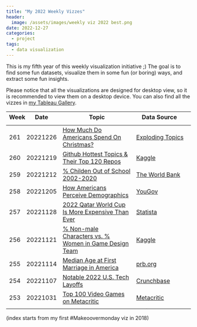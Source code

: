 ```yaml
---
title: "My 2022 Weekly Vizzes"
header:
  image: /assets/images/weekly viz 2022 best.png
date: 2022-12-27
categories:
  - project
tags:
  - data visualization
---
```


This is my fifth year of this weekly visualization initiative ;) The goal is to find some fun datasets, visualize them in some fun (or boring) ways, and extract some fun insights.  

Please notice that all the visualizations are designed for desktop view, so it is recommended to view them on a desktop device. You can also find all the vizzes in [my Tableau Gallery](https://public.tableau.com/profile/yu.dong#!/).  


<table>
<thead style="display:block;width:100%;">
<tr style="display:block;">
<th align="left" width="5%">Week</th>
<th width="15%">Date</th>
<th width="50%">Topic</th>
<th align="left" width="30%">Data Source</th>
</tr>
</thead>
<tbody style="display:block;height:500px;overflow:auto;width:100%;">
<tr>
<td align="left">261</td>
<td>20221226</td>
<td><a href="https://yudong-94.github.io/personal-website/data%20viz/WeeklyViz20221226">How Much Do Americans Spend On Christmas?</a></td>
<td align="left"><a href="https://explodingtopics.com/blog/christmas-spending-stats">Exploding Topics</a></td>
</tr>
<tr>
<td align="left">260</td>
<td>20221219</td>
<td><a href="https://yudong-94.github.io/personal-website/data%20viz/WeeklyViz20221219">Github Hottest Topics & Their Top 120 Repos</a></td>
<td align="left"><a href="https://www.kaggle.com/datasets/jishnukoliyadan/github-topics-star-count">Kaggle</a></td>
</tr>
<tr>
<td align="left">259</td>
<td>20221212</td>
<td><a href="https://yudong-94.github.io/personal-website/data%20viz/WeeklyViz20221212">% Childen Out of School 2002-2020</a></td>
<td align="left"><a href="https://databank.worldbank.org/source/world-development-indicators#">The World Bank</a></td>
</tr>
<tr>
<td align="left">258</td>
<td>20221205</td>
<td><a href="https://yudong-94.github.io/personal-website/data%20viz/WeeklyViz20221205">How Americans Perceive Demographics</a></td>
<td align="left"><a href="https://today.yougov.com/topics/politics/articles-reports/2022/03/15/americans-misestimate-small-subgroups-population">YouGov</a></td>
</tr>
<tr>
<td align="left">257</td>
<td>20221128</td>
<td><a href="https://yudong-94.github.io/personal-website/data%20viz/WeeklyViz20221128">2022 Qatar World Cup Is More Expensive Than Ever</a></td>
<td align="left"><a href="https://www.statista.com/chart/28334/world-cup-hosting-costs-comparison/">Statista</a></td>
</tr>
<tr>
<td align="left">256</td>
<td>20221121</td>
<td><a href="https://yudong-94.github.io/personal-website/data%20viz/WeeklyViz20221121">% Non-male Characters vs. % Women in Game Design Team</a></td>
<td align="left"><a href="https://www.kaggle.com/datasets/br33sa/gender-representation-in-video-games">Kaggle</a></td>
</tr>
<tr>
<td align="left">255</td>
<td>20221114</td>
<td><a href="https://yudong-94.github.io/personal-website/data%20viz/WeeklyViz20221114">Median Age at First Marriage in America</a></td>
<td align="left"><a href="https://www.prb.org/usdata/indicator/marriage-age-women/chart">prb.org</a></td>
</tr>
<tr>
<td align="left">254</td>
<td>20221107</td>
<td><a href="https://yudong-94.github.io/personal-website/data%20viz/WeeklyViz20221107">Notable 2022 U.S. Tech Layoffs</a></td>
<td align="left"><a href="https://news.crunchbase.com/startups/tech-layoffs-2022/">Crunchbase</a></td>
</tr>
<tr>
<td align="left">253</td>
<td>20221031</td>
<td><a href="https://yudong-94.github.io/personal-website/data%20viz/WeeklyViz20221031">Top 100 Video Games on Metacritic</a></td>
<td align="left"><a href="https://www.metacritic.com/browse/games/score/metascore/all/all/filtered?view=condensed">Metacritic</a></td>
</tr>
<tr>
<td align="left">252</td>
<td>20221024</td>
<td><a href="https://yudong-94.github.io/personal-website/data%20viz/WeeklyViz20221024">US Bachelor's Degree Field of Study Women vs. Men 2020-21</a></td>
<td align="left"><a href="https://nces.ed.gov/ipeds/SummaryTables/report/360?templateId=3601&year=2021&expand_by=1&tt=aggregate&instType=1">National Center for Education Statistics</a></td>
</tr>
<tr>
<td align="left">251</td>
<td>20221017</td>
<td><a href="https://yudong-94.github.io/personal-website/data%20viz/WeeklyViz20221017">US Bachelor's Degree By Field of Study & Race/Ethinicty 2020-21</a></td>
<td align="left"><a href="https://nces.ed.gov/ipeds/SummaryTables/report/360?templateId=3600&year=2021&expand_by=0&tt=aggregate&instType=1">National Center for Education Statistics</a></td>
</tr>
<tr>
<td align="left">250</td>
<td>20221010</td>
<td><a href="https://yudong-94.github.io/personal-website/data%20viz/WeeklyViz20221010">Worldwide Paid Subscribers Netflix vs. Disney+</a></td>
<td align="left"><a href="https://www.statista.com/statistics/250934/quarterly-number-of-netflix-streaming-subscribers-worldwide/">statista</a></td>
</tr>
<tr>
<td align="left">249</td>
<td>20221003</td>
<td><a href="https://yudong-94.github.io/personal-website/data%20viz/WeeklyViz20221003">Dollar Yuan Exchange Rate 1981-2022</a></td>
<td align="left"><a href="https://www.macrotrends.net/2575/us-dollar-yuan-exchange-rate-historical-chart">macrotrends</a></td>
</tr>
<tr>
<td align="left">248</td>
<td>20220926</td>
<td><a href="https://yudong-94.github.io/personal-website/data%20viz/WeeklyViz20220926">Universal Theme Parks Revenue 2011-2021</a></td>
<td align="left"><a href="https://www.cmcsa.com/financials/annual-reports">Comcast Form 10-K</a></td>
</tr>
<tr>
<td align="left">247</td>
<td>20220919</td>
<td><a href="https://yudong-94.github.io/personal-website/data%20viz/WeeklyViz20220919">Caltrain Peak Time Passenger Flow 2019</a></td>
<td align="left"><a href="https://www.caltrain.com/media/1548/download">Caltrain</a></td>
</tr>
<tr>
<td align="left">246</td>
<td>20220912</td>
<td><a href="https://yudong-94.github.io/personal-website/data%20viz/WeeklyViz20220912">Trail Mileage on State Lands in 1996 vs. 2013</a></td>
<td align="left"><a href="https://americanhiking.org/wp-content/uploads/2015/05/AHS_RPT_fnl_LOW.pdf">American Hiking Society</a></td>
</tr>
<tr>
<td align="left">245</td>
<td>20220905</td>
<td><a href="https://yudong-94.github.io/personal-website/data%20viz/WeeklyViz20220905">Shanghai Daily Avg Temperature 2012-2022</a></td>
<td align="left"><a href="https://meteostat.net/en/station/58362?t=2012-09-01/2022-09-01">meteostat.net</a></td>
</tr>
<tr>
<td align="left">244</td>
<td>20220829</td>
<td><a href="https://yudong-94.github.io/personal-website/data%20viz/WeeklyViz20220829">US 10 Largest Arlines On-time Flights Rate</a></td>
<td align="left"><a href="https://www.kaggle.com/datasets/ryanjt/airline-delay-cause">Kaggle</a></td>
</tr>
<tr>
<td align="left">243</td>
<td>20220822</td>
<td><a href="https://yudong-94.github.io/personal-website/data%20viz/WeeklyViz20220822">Zillow Home Values &Observed Rent Index 2014-2022</a></td>
<td align="left"><a href="https://www.zillow.com/research/data/">Zillow</a></td>
</tr>
<tr>
<td align="left">242</td>
<td>20220815</td>
<td><a href="https://yudong-94.github.io/personal-website/data%20viz/WeeklyViz20220815">US National Parks</a></td>
<td align="left"><a href="https://en.wikipedia.org/wiki/List_of_national_parks_of_the_United_States">Wikipedia</a></td>
</tr>
<tr>
<td align="left">241</td>
<td>20220808</td>
<td><a href="https://yudong-94.github.io/personal-website/data%20viz/WeeklyViz20220808">US Federal Funds Effective Rate VS. CPI</a></td>
<td align="left"><a href="https://fred.stlouisfed.org/">FRED</a></td>
</tr>
<tr>
<td align="left">240</td>
<td>20220801</td>
<td><a href="https://yudong-94.github.io/personal-website/data%20viz/WeeklyViz20220801">Stack Overflow Visit/Participation Frequency</a></td>
<td align="left"><a href="https://insights.stackoverflow.com/survey">Stack Overflow</a></td>
</tr>
<tr>
<td align="left">239</td>
<td>20220725</td>
<td><a href="https://yudong-94.github.io/personal-website/data%20viz/WeeklyViz20220725">2022 Monkeypox Outbreak</a></td>
<td align="left"><a href="https://ourworldindata.org/monkeypox">Our World in Data</a></td>
</tr>
<tr>
<td align="left">238</td>
<td>20220718</td>
<td><a href="https://yudong-94.github.io/personal-website/data%20viz/WeeklyViz20220718">Amazon Prime Day Sales</a></td>
<td align="left"><a href="https://www.digitalcommerce360.com/article/amazon-prime-day-sales/">Digital Commerce 360</a></td>
</tr>
<tr>
<td align="left">237</td>
<td>20220711</td>
<td><a href="https://yudong-94.github.io/personal-website/data%20viz/WeeklyViz20220711">U.S. Regular Gasoline Prices Since 2010</a></td>
<td align="left"><a href="https://www.eia.gov/petroleum/gasdiesel/">U.S. Energy Information Administration</a></td>
</tr>
<tr>
<td align="left">236</td>
<td>20220704</td>
<td><a href="https://yudong-94.github.io/personal-website/data%20viz/WeeklyViz20220704">Global Game Console Sales 2004-2021</a></td>
<td align="left"><a href="https://www.vgchartz.com/tools/hw_date.php?reg=Global&ending=Yearly">VGChartz</a></td>
</tr>
<tr>
<td align="left">235</td>
<td>20220627</td>
<td><a href="https://yudong-94.github.io/personal-website/data%20viz/WeeklyViz20220627">Position on Abortion</a></td>
<td align="left"><a href="https://today.yougov.com/topics/politics/articles-reports/2022/06/10/abortion-summary-polling">YouGov</a></td>
</tr>
<tr>
<td align="left">234</td>
<td>20220620</td>
<td><a href="https://yudong-94.github.io/personal-website/data%20viz/WeeklyViz20220620">Bitcoin Price 2016-2022</a></td>
<td align="left"><a href="https://www.kaggle.com/datasets/programmerrdai/bitcoin-not-looking-good">Kaggle</a></td>
</tr>
<tr>
<td align="left">233</td>
<td>20220613</td>
<td><a href="https://yudong-94.github.io/personal-website/data%20viz/WeeklyViz20220613">Inflation Rate 1960-2021</a></td>
<td align="left"><a href="https://data.worldbank.org/indicator/FP.CPI.TOTL.ZG?end=2021&start=1960&view=chart">worldbank</a></td>
</tr>
<tr>
<td align="left">232</td>
<td>20220606</td>
<td><a href="https://yudong-94.github.io/personal-website/data%20viz/WeeklyViz20220606">Startup Layoffs Since COVID-19</a></td>
<td align="left"><a href="https://layoffs.fyi/">layoffs.fyi</a></td>
</tr>
<tr>
<td align="left">231</td>
<td>20220530</td>
<td><a href="https://yudong-94.github.io/personal-website/data%20viz/WeeklyViz20220530">Gun Violence Incidents in the United States</a></td>
<td align="left"><a href="https://www.kaggle.com/datasets/emmanuelfwerr/gun-violence-incidents-in-the-usa">Kaggle</a></td>
</tr>
<tr>
<td align="left">230</td>
<td>20220523</td>
<td><a href="https://yudong-94.github.io/personal-website/data%20viz/WeeklyViz20220523">Anime Scores Distribution by Genres</a></td>
<td align="left"><a href="https://www.kaggle.com/datasets/aliibrahim10/anime-ratings">MyAnimeList</a></td>
</tr>
<tr>
<td align="left">229</td>
<td>20220516</td>
<td><a href="https://yudong-94.github.io/personal-website/data%20viz/WeeklyViz20220516">Anime Scores Distribution by Seasons</a></td>
<td align="left"><a href="https://www.kaggle.com/datasets/aliibrahim10/anime-ratings">MyAnimeList</a></td>
</tr>
<tr>
<td align="left">228</td>
<td>20220509</td>
<td><a href="https://yudong-94.github.io/personal-website/data%20viz/WeeklyViz20220509">% Asian American in Each US Counties</a></td>
<td align="left"><a href="https://data.census.gov/cedsci/table?q=P1%3A%20RACE&g=0100000US%240500000&tid=DECENNIALPL2020.P1&hidePreview=true">US Census</a></td>
</tr>
<tr>
<td align="left">227</td>
<td>20220502</td>
<td><a href="https://yudong-94.github.io/personal-website/data%20viz/WeeklyViz20220502">FAANG Stock Prices (Past 5 Years)</a></td>
<td align="left"><a href="https://finance.yahoo.com/">Yahoo Finance</a></td>
</tr>
<tr>
<td align="left">226</td>
<td>20220425</td>
<td><a href="https://yudong-94.github.io/personal-website/data%20viz/WeeklyViz20220425">US Cities Elevation</a></td>
<td align="left"><a href="https://en.wikipedia.org/wiki/List_of_cities_in_the_United_States_by_elevation">Wikipedia</a></td>
</tr>
<tr>
<td align="left">225</td>
<td>20220418</td>
<td><a href="https://yudong-94.github.io/personal-website/data%20viz/WeeklyViz20220418">TSA Checkpoint Travel Numbers 2019-2022</a></td>
<td align="left"><a href="https://www.tsa.gov/coronavirus/passenger-throughput">TSA</a></td>
</tr>
<tr>
<td align="left">224</td>
<td>20220411</td>
<td><a href="https://yudong-94.github.io/personal-website/data%20viz/WeeklyViz20220411">Bay Area Road Test Pass Rate</a></td>
<td align="left"><a href="https://yogov.org/dmv/california/bay-area-dmv-road-test-pass-rates/">yogov.org</a></td>
</tr>
<tr>
<td align="left">223</td>
<td>20220404</td>
<td><a href="https://yudong-94.github.io/personal-website/data%20viz/WeeklyViz20220404">US Most Popular Dog Breeds</a></td>
<td align="left"><a href="https://www.akc.org/most-popular-breeds/">akc.org</a></td>
</tr>
<tr>
<td align="left">222</td>
<td>20220328</td>
<td><a href="https://yudong-94.github.io/personal-website/data%20viz/WeeklyViz20220328">2021 SF Precipitation</a></td>
<td align="left"><a href="https://www.weather.gov/wrh/Climate?wfo=mtr">weather.gov</a></td>
</tr>
<tr>
<td align="left">221</td>
<td>20220321</td>
<td><a href="https://yudong-94.github.io/personal-website/data%20viz/WeeklyViz20220321">SF Sunrise & Sunset Time With Daylight Saving</a></td>
<td align="left"><a href="https://meteogram.org/sun/united-states/san-francisco/">meteogram.org</a></td>
</tr>
<tr>
<td align="left">220</td>
<td>20220314</td>
<td><a href="https://yudong-94.github.io/personal-website/data%20viz/WeeklyViz20220314">US Median Earnings by Occupation & Sex</a></td>
<td align="left"><a href="https://www.census.gov/data/tables/time-series/demo/income-poverty/historical-income-people.html">US Cencus</a></td>
</tr>
<tr>
<td align="left">219</td>
<td>20220307</td>
<td><a href="https://yudong-94.github.io/personal-website/data%20viz/WeeklyViz20220307">Pokemon Main Series Sales Units</a></td>
<td align="left"><a href="https://vgsales.fandom.com/wiki/Pok%C3%A9mon">Fandom</a></td>
</tr>
<tr>
<td align="left">218</td>
<td>20220228</td>
<td><a href="https://yudong-94.github.io/personal-website/data%20viz/WeeklyViz20220228">Wordle Valid Solutions Letter Frequency</a></td>
<td align="left"><a href="https://www.kaggle.com/bcruise/wordle-letter-frequencies">Kaggle</a></td>
</tr>
<tr>
<td align="left">217</td>
<td>20220221</td>
<td><a href="https://yudong-94.github.io/personal-website/data%20viz/WeeklyViz20220221">US Licensed Drivers 1983 vs. 2017</a></td>
<td align="left"><a href="https://www.greencarcongress.com/2019/02/20190202-sivak.html">Green Car Congress</a></td>
</tr>
<tr>
<td align="left">216</td>
<td>20220214</td>
<td><a href="https://yudong-94.github.io/personal-website/data%20viz/WeeklyViz20220214">Olympic Games Host Cities</a></td>
<td align="left"><a href="https://en.wikipedia.org/wiki/List_of_Olympic_Games_host_cities">Wikipedia</a></td>
</tr>
<tr>
<td align="left">215</td>
<td>20220207</td>
<td><a href="https://yudong-94.github.io/personal-website/data%20viz/WeeklyViz20220207">Hawaii Islands Tourists Visit</a></td>
<td align="left"><a href="https://data.uhero.hawaii.edu/dvw/#/module/char">hawaii.gov</a></td>
</tr>
<tr>
<td align="left">214</td>
<td>20220131</td>
<td><a href="https://yudong-94.github.io/personal-website/data%20viz/WeeklyViz20220131">COVID's Impact on Hawaii Tourism</a></td>
<td align="left"><a href="https://data.uhero.hawaii.edu/dvw/#/module/char">hawaii.gov</a></td>
</tr>
<tr>
<td align="left">213</td>
<td>20220124</td>
<td><a href="https://yudong-94.github.io/personal-website/data%20viz/WeeklyViz20220124">China College Entrance Examination Admission 1977-2020</a></td>
<td align="left"><a href="https://www.kaggle.com/g9g99g9g/china-college-entrance-examination-admission">Kaggle</a></td>
</tr>
<tr>
<td align="left">212</td>
<td>20220117</td>
<td><a href="https://yudong-94.github.io/personal-website/data%20viz/WeeklyViz20220117">Volcanic Eruptions by Death Toll</a></td>
<td align="left"><a href="https://en.wikipedia.org/wiki/List_of_volcanic_eruptions_by_death_toll">Wikipedia</a></td>
</tr>
<tr>
<td align="left">211</td>
<td>20220110</td>
<td><a href="https://yudong-94.github.io/personal-website/data%20viz/WeeklyViz20220110">GitHub Popular Languages 2012-2020</a></td>
<td align="left"><a href="https://www.kaggle.com/isaacwen/github-programming-languages-data?select=prs.csv">Kaggle</a></td>
</tr>
<tr>
<td align="left">210</td>
<td>20220103</td>
<td><a href="https://yudong-94.github.io/personal-website/data%20viz/WeeklyViz20220103">US IPOs 2019-2021</a></td>
<td align="left"><a href="https://stockanalysis.com/ipos/statistics/">Stockanalytics</a></td>
</tr>
</tbody>
</table>

(index starts from my first #Makeoovermonday viz in 2018)
